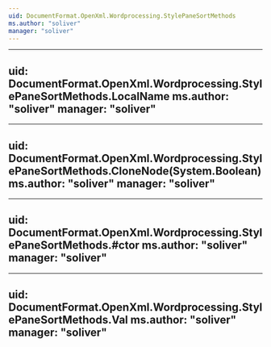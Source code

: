 ```yaml
---
uid: DocumentFormat.OpenXml.Wordprocessing.StylePaneSortMethods
ms.author: "soliver"
manager: "soliver"
---
```


---
uid: DocumentFormat.OpenXml.Wordprocessing.StylePaneSortMethods.LocalName
ms.author: "soliver"
manager: "soliver"
---

---
uid: DocumentFormat.OpenXml.Wordprocessing.StylePaneSortMethods.CloneNode(System.Boolean)
ms.author: "soliver"
manager: "soliver"
---

---
uid: DocumentFormat.OpenXml.Wordprocessing.StylePaneSortMethods.#ctor
ms.author: "soliver"
manager: "soliver"
---

---
uid: DocumentFormat.OpenXml.Wordprocessing.StylePaneSortMethods.Val
ms.author: "soliver"
manager: "soliver"
---
